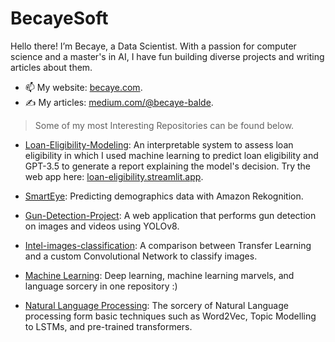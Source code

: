 # BecayeSoft

Hello there! I’m Becaye, a Data Scientist. With a passion for computer science and a master's in AI, I have fun building diverse projects and writing articles about them.
- 📫 My website: [becaye.com](https://becaye.com/).
- ✍️ My articles: [medium.com/@becaye-balde](https://medium.com/@becaye-balde).

> Some of my most Interesting Repositories can be found below.

- [Loan-Eligibility-Modeling](https://github.com/BecayeSoft/Loan-Eligibility-Modeling): An interpretable system to assess loan eligibility in which I used machine learning to predict loan eligibility and GPT-3.5 to generate a report explaining the model's decision. Try the web app here: [loan-eligibility.streamlit.app](https://loan-eligibility.streamlit.app/).
  
- [SmartEye](https://github.com/BecayeSoft/SmartEye): Predicting demographics data with Amazon Rekognition.

- [Gun-Detection-Project](https://github.com/BecayeSoft/Gun-Detection-Project): A web application that performs gun detection on images and videos using YOLOv8.

- [Intel-images-classification](https://github.com/BecayeSoft/Intel-images-classification): A comparison between Transfer Learning and a custom Convolutional Network to classify images.

- [Machine Learning](https://github.com/BecayeSoft/Machine-Learning): Deep learning, machine learning marvels, and language sorcery in one repository :)

- [Natural Language Processing](https://github.com/BecayeSoft/Natural-Language-Processing): The sorcery of Natural Language processing form basic techniques such as Word2Vec, Topic Modelling to LSTMs, and pre-trained transformers.


<!---
BecayeSoft/BecayeSoft is a ✨ special ✨ repository because its `README.md` (this file) appears on your GitHub profile.
You can click the Preview link to take a look at your changes.
--->
